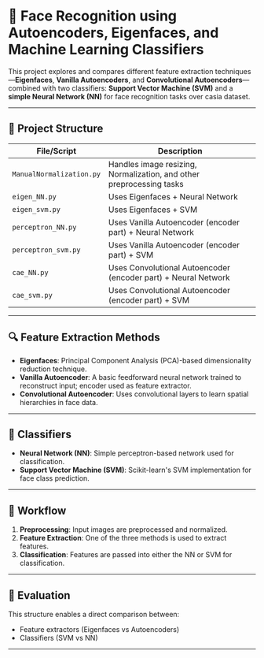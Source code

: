# 🧠 Face Recognition using Autoencoders, Eigenfaces, and Machine Learning Classifiers

This project explores and compares different feature extraction techniques—**Eigenfaces**, **Vanilla Autoencoders**, and **Convolutional Autoencoders**—combined with two classifiers: **Support Vector Machine (SVM)** and a **simple Neural Network (NN)** for face recognition tasks over casia dataset.

---

## 📁 Project Structure

| File/Script           | Description                                                                 |
|-----------------------|-----------------------------------------------------------------------------|
| `ManualNormalization.py`    | Handles image resizing, Normalization, and other preprocessing tasks  |
| `eigen_NN.py`               | Uses Eigenfaces + Neural Network                                      |
| `eigen_svm.py`        | Uses Eigenfaces + SVM                                                       |
| `perceptron_NN.py`    | Uses Vanilla Autoencoder (encoder part) + Neural Network                    |
| `perceptron_svm.py`   | Uses Vanilla Autoencoder (encoder part) + SVM                               |
| `cae_NN.py`           | Uses Convolutional Autoencoder (encoder part) + Neural Network              |
| `cae_svm.py`          | Uses Convolutional Autoencoder (encoder part) + SVM                         |

---

## 🔍 Feature Extraction Methods

- **Eigenfaces**: Principal Component Analysis (PCA)-based dimensionality reduction technique.
- **Vanilla Autoencoder**: A basic feedforward neural network trained to reconstruct input; encoder used as feature extractor.
- **Convolutional Autoencoder**: Uses convolutional layers to learn spatial hierarchies in face data.

---

## 🤖 Classifiers

- **Neural Network (NN)**: Simple perceptron-based network used for classification.
- **Support Vector Machine (SVM)**: Scikit-learn's SVM implementation for face class prediction.

---

## 🚀 Workflow

1. **Preprocessing**: Input images are preprocessed and normalized.
2. **Feature Extraction**: One of the three methods is used to extract features.
3. **Classification**: Features are passed into either the NN or SVM for classification.

---

## 🧪 Evaluation

This structure enables a direct comparison between:
- Feature extractors (Eigenfaces vs Autoencoders)
- Classifiers (SVM vs NN)

---





